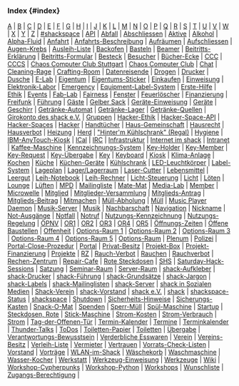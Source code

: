 ### Index {#index}

[A](#A) | 
[B](#B) | 
[C](#C) | 
[D](#D) | 
[E](#E) | 
[F](#F) | 
[G](#G) | 
[H](#H) | 
[I](#I) | 
[J](#J) | 
[K](#K) | 
[L](#L) | 
[M](#M) | 
[N](#N) | 
[O](#O) | 
[P](#P) | 
[Q](#Q) | 
[R](#R) | 
[S](#S) | 
[T](#T) | 
[U](#U) | 
[V](#V) | 
[W](#W) | 
[X](#X) | 
[Y](#Y) | 
[Z](#Z) | 
[\#shackspace](#shackspace-irc) | 
[API](#api) | 
[Abfall](#abfall) | 
[Abschliessen](#abschliessen) | 
[Aktive](#aktive) | 
[Alkohol](#alkohol) | 
[Alpha-Fluid](#alpha-fluid) | 
[Anfahrt](#anfahrt) | 
[Anfahrts-Beschreibung](#anfahrts-beschreibung) | 
[Aufräumen](#aufraeumen) | 
[Aufschliessen](#aufschliessen) | 
[Augen-Krebs](#augen-krebs) | 
[Ausleih-Liste](#ausleih-liste) | 
[Backofen](#backofen) | 
[Basteln](#basteln) | 
[Beamer](#beamer) | 
[Beitritts-Erklärung](#beitritts-erklaerung) | 
[Beitritts-Formular](#beitritts-formular) | 
[Besteck](#besteck) | 
[Besucher](#besucher) | 
[Bücher-Ecke](#buecher-ecke) | 
[CCC](#ccc) | 
[CCCS](#cccs) | 
[Chaos Computer Club Stuttgart](#chaos-computer-club-stuttgart) | 
[Chaos Computer Club](#chaos-computer-club) | 
[Chat](#chat) | 
[Cleaning-Rage](#cleaning-rage) | 
[Crafting-Room](#crafting-room) | 
[Datenreisende](#datenreisende) | 
[Drogen](#drogen) | 
[Drucker](#drucker) | 
[Dusche](#dusche) | 
[E-Lab](#e-lab) | 
[Eigentum](#eigentum) | 
[Eigentums-Sticker](#eigentums-sticker) | 
[Einkaufen](#einkaufen) | 
[Einweisung](#einweisung) | 
[Elektronik-Labor](#elektronik-labor) | 
[Emergency](#emergency) | 
[Equipment-Label-System](#equipment-label-system) | 
[Erste-Hilfe](#erste-hilfe) | 
[Ethik](#ethik) | 
[Events](#events) | 
[Fab-Lab](#fab-lab) | 
[Fairness](#fairness) | 
[Fenster](#fenster) | 
[Feuerlöscher](#feuerloescher) | 
[Finanzierung](#finanzierung) | 
[Freifunk](#freifunk) | 
[Führung](#fuehrung) | 
[Gäste](#gaeste) | 
[Gelber Sack](#gelber-sack) | 
[Geräte-Einweisung](#geraete-einweisung) | 
[Geräte](#geraete) | 
[Geschirr](#geschirr) | 
[Getränke-Automat](#getraenke-automat) | 
[Getränke-Lager](#getraenke-lager) | 
[Getränke-Quellen](#getraenke-quellen) | 
[Girokonto des shack e.V.](#girokonto-des-shack-e.v.) | 
[Gruppen](#gruppen) | 
[Hacker-Ethik](#hacker-ethik) | 
[Hacker-Space-API](#hacker-space-api) | 
[Hacker-Spaces](#hacker-spaces) | 
[Hacker](#hacker) | 
[Handtücher](#handtuecher) | 
[Haus-Gemeinschaft](#haus-gemeinschaft) | 
[Hausrecht](#hausrecht) | 
[Hausverbot](#hausverbot) | 
[Heizung](#heizung) | 
[Herd](#herd) | 
["Hinter'm Kühlschrank" (Regal)](#hinterm-kuehlschrank) | 
[Hygiene](#hygiene) | 
[IBM-AnyTouch-Kiosk](#ibm-anytouch-kiosk) | 
[ICal](#ical) | 
[IRC](#irc) | 
[Infrastruktur](#infrastruktur) | 
[Internet im shack](#internet-im-shack) | 
[Intranet](#intranet) | 
[Kaffee-Maschine](#kaffee-maschine) | 
[Kennzeichnungs-System](#kennzeichnungs-system) | 
[Key-Holder](#key-holder) | 
[Key-Member](#key-member) | 
[Key-Request](#key-request) | 
[Key-Übergabe](#key-uebergabe) | 
[Key](#key) | 
[Keyboard](#keyboard) | 
[Kiosk](#kiosk) | 
[Klima-Anlage](#klima-anlage) | 
[Kochen](#kochen) | 
[Küche](#kueche) | 
[Küchen-Geräte](#kuechen-geraete) | 
[Kühlschrank](#kuehlschrank) | 
[LED-Leuchtkörper](#led-leuchtkoerper) | 
[Label-System](#label-system) | 
[Lageplan](#lageplan) | 
[Lager/Lagerraum](#lager) | 
[Laser-Cutter](#laser-cutter) | 
[Lebensmittel](#lebensmittel) | 
[Leergut](#leergut) | 
[Leih-Notebook](#leih-notebook) | 
[Leih-Rechner](#leih-rechner) | 
[Licht-Steuerung](#licht-steuerung) | 
[Licht](#licht) | 
[Löten](#loeten) | 
[Lounge](#lounge) | 
[Lüften](#lueften) | 
[MPD](#mpd) | 
[Mailingliste](#mailingliste) | 
[Mate-Mat](#mate-mat) | 
[Media-Lab](#media-lab) | 
[Member](#member) | 
[Microwelle](#microwelle) | 
[Mitglied](#mitglied) | 
[Mitglieder-Versammlung](#mitglieder-versammlung) | 
[Mitglieds-Antrag](#mitglieds-antrag) | 
[Mitglieds-Beitrag](#mitglieds-beitrag) | 
[Mitmachen](#mitmachen) | 
[Müll-Abholung](#muell-abholung) | 
[Müll](#muell) | 
[Music Player Daemon](#music-player-daemon) | 
[Musik-Server](#musik-server) | 
[Musik](#musik) | 
[Nachbarschaft](#nachbarschaft) | 
[Navigation](#navigation) | 
[Nickname](#nickname) | 
[Not-Ausgänge](#not-ausgaenge) | 
[Notfall](#notfall) | 
[Notruf](#notruf) | 
[Nutzungs-Kennzeichnung](#nutzungs-kennzeichnung) | 
[Nutzungs-Regelung](#nutzungs-regelung) | 
[ÖPNV](#oepnv) | 
[OR1](#or1) | 
[OR2](#or2) | 
[OR3](#or3) | 
[OR4](#or4) | 
[OR5](#or5) | 
[Öffnungs-Zeiten](#oeffnungs-zeiten) | 
[Offene Baustellen](#offene-baustellen) | 
[Offenheit](#offenheit) | 
[Options-Raum 1](#options-raum-1) | 
[Options-Raum 2](#options-raum-2) | 
[Options-Raum 3](#options-raum-3) | 
[Options-Raum 4](#options-raum-4) | 
[Options-Raum 5](#options-raum-5) | 
[Options-Raum](#options-raum) | 
[Plenum](#plenum) | 
[Polizei](#polizei) | 
[Portal-Close-Prozedur](#portal-close-prozedur) | 
[Portal](#portal) | 
[Privat-Besitz](#privat-besitz) | 
[Projekt-Box](#projekt-box) | 
[Projekt-Finanzierung](#projekt-finanzierung) | 
[Projekte](#projekte) | 
[RZ](#rz) | 
[Rauch-Verbot](#rauch-verbot) | 
[Rauchen](#rauchen) | 
[Rauchverbot](#rauchverbot) | 
[Rechen-Zentrum](#rechen-zentrum) | 
[Repair-Cafe](#repair-cafe) | 
[Rote Steckdosen](#rote-steckdosen) | 
[SHS](#shs) | 
[Saturday-Hack-Sessions](#saturday-hack-sessions) | 
[Satzung](#satzung) | 
[Seminar-Raum](#seminar-raum) | 
[Server-Raum](#server-raum) | 
[shack-Aufkleber](#shack-aufkleber) | 
[shack-Drucker](#shack-drucker) | 
[shack-Führung](#shack-fuehrung) | 
[shack-Grundsätze](#shack-grundsaetze) | 
[shack-Jargon](#shack-jargon) | 
[shack-Labels](#shack-labels) | 
[shack-Mailinglisten](#shack-mailinglisten) | 
[shack-Server](#shack-server) | 
[shack in Sozialen Medien](#shack-soziale-medien) | 
[Shack-Verein](#shack-verein) | 
[shack-Vorstand](#shack-vorstand) | 
[shack e.V.](#shack-e-v) | 
[shack](#shack) | 
[shackspace-Status](#shackspace-status) | 
[shackspace](#shackspace) | 
[Shutdown](#shutdown) | 
[Sicherheits-Hinweise](#sicherheits-hinweise) | 
[Sicherungs-Kasten](#sicherungs-kasten) | 
[Snack-O-Mat](#snack-o-mat) | 
[Spenden](#spenden) | 
[Sperr-Müll](#sperr-muell) | 
[Spül-Maschine](#spuel-maschine) | 
[Startup](#startup) | 
[Steckdosen, Rote](#rote-steckdosen) | 
[Stick-Maschine](#stick-maschine) | 
[Strom-Kosten](#strom-kosten) | 
[Strom-Verbrauch](#strom-verbrauch) | 
[Strom](#strom) | 
[Tag-der-Offenen-Tür](#tag-der-offenen-tuer) | 
[Termin-Kalender](#termin-kalender) | 
[Termine](#termine) | 
[Terminkalender](#terminkalender) | 
[Thunder-Talks](#thunder-talks) | 
[ToDos](#todos) | 
[Toiletten-Papier](#toiletten-papier) | 
[Toiletten](#toiletten) | 
[Übergabe](#uebergabe) | 
[Verantwortungs-Bewusstsein](#verantwortungs-bewusstsein) | 
[Verderbliche Esswaren](#verderbliche-esswaren) | 
[Verein](#verein) | 
[Vereins-Besitz](#vereins-besitz) | 
[Verleih-Liste](#verleih-liste) | 
[Vermieter](#vermieter) | 
[Vertrauen](#vertrauen) | 
[Vorrats-Check-Listen](#vorrats-check-listen) | 
[Vorstand](#vorstand) | 
[Vorträge](#vortraege) | 
[WLAN-im-Shack](#wlan-im-shack) | 
[Wäschekorb](#waeschekorb) | 
[Waschmaschine](#waschmaschine) | 
[Wasser-Kocher](#wasser-kocher) | 
[Werkstatt](#werkstatt) | 
[Werkzeug-Einweisung](#werkzeug-einweisung) | 
[Werkzeuge](#werkzeuge) | 
[Wiki](#wiki) | 
[Workshop-Cypherpunks](#workshop-cypherpunks) | 
[Workshop-Python](#workshop-python) | 
[Workshops](#workshops) | 
[Wunschliste](#wunschliste) | 
[Zugangs-Berechtigung](#zugangs-berechtigung) | 
